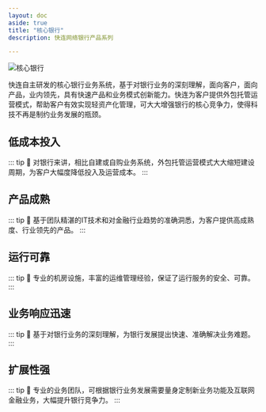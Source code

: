 ```yaml
---
layout: doc
aside: true
title: "核心银行"
description: 快连网络银行产品系列

---
```


![核心银行](/static/fin/corebank/core.png "核心银行系统")

快连自主研发的核心银行业务系统，基于对银行业务的深刻理解，面向客户，面向产品，业内领先，具有快速产品和业务模式创新能力。快连为客户提供外包托管运营模式，帮助客户有效实现轻资产化管理，可大大增强银行的核心竞争力，使得科技不再是制约业务发展的瓶颈。

## 低成本投入
::: tip 🎀
对银行来讲，相比自建或自购业务系统，外包托管运营模式大大缩短建设周期，为客户大幅度降低投入及运营成本。
:::

## 产品成熟
::: tip 🎀
基于团队精湛的IT技术和对金融行业趋势的准确洞悉，为客户提供高成熟度、行业领先的产品。
:::

## 运行可靠
::: tip 🎀
专业的机房设施，丰富的运维管理经验，保证了运行服务的安全、可靠。
:::

## 业务响应迅速
::: tip 🎀
基于对银行业务的深刻理解，为银行发展提出快速、准确解决业务难题。
:::

## 扩展性强
::: tip 🎀
专业的业务团队，可根据银行业务发展需要量身定制新业务功能及互联网金融业务，大幅提升银行竞争力。
:::